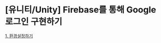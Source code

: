 # [유니티/Unity] Firebase를 통해 Google 로그인 구현하기


<a href="https://pomelog.hashnode.dev/firebase-google-signin-1" target="_blank">1. 환경설정하기</a>
